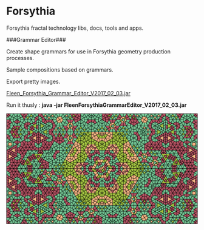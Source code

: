# Forsythia
Forsythia fractal technology libs, docs, tools and apps.

###Grammar Editor###

Create shape grammars for use in Forsythia geometry production processes.

Sample compositions based on grammars.

Export pretty images.

[Fleen_Forsythia_Grammar_Editor_V2017_02_03.jar](https://github.com/johnalexandergreene/Forsythia/raw/master/bin/FleenForsythiaGrammarEditor_V2017_02_03.jar)

Run it thusly : **java -jar FleenForsythiaGrammarEditor_V2017_02_03.jar**

![](/doc/zzz.png?raw=true)
